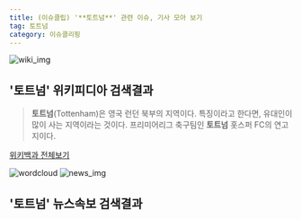 ```yaml
---
title: (이슈클립) '**토트넘**' 관련 이슈, 기사 모아 보기
tag: 토트넘
category: 이슈클리핑
---
```

![wiki_img](https://user-images.githubusercontent.com/42597476/44503234-41136a80-a6d0-11e8-9071-6fc6418eafe4.png)
## **'**토트넘**'** 위키피디아 검색결과
>**토트넘**(Tottenham)은 영국 런던 북부의 지역이다. 특징이라고 한다면, 유대인이 많이 사는 지역이라는 것이다. 프리미어리그 축구팀인 **토트넘** 홋스퍼 FC의 연고지이다.

<a href="https://ko.wikipedia.org/wiki/토트넘" target="_blank">위키백과 전체보기</a>

![wordcloud](https://s3.ap-northeast-2.amazonaws.com/lyrics101-wordcloud/2018-09-23-1537633244.png)
![news_img](https://user-images.githubusercontent.com/42597476/44507050-1206f400-a6e4-11e8-8d98-7ffbfebb353f.png)
## **'**토트넘**'** 뉴스속보 검색결과

